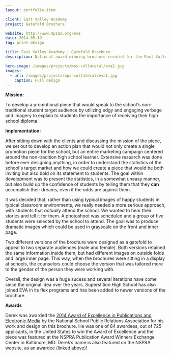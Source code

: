 ```yaml
---
layout: portfolio-item

client: East Valley Academy
project: Gatefold Brochure 

website: http://www.mpsaz.org/eva
date: 2014-05-19
tag: print-design

title: East Valley Academy | Gatefold Brochure
description: National award-winning brochure created for the East Valley Academy to highlight its unique educational programs for non-traditional learners.

hero-image: /images/projects/mps-collateral/eva2.jpg
images:
  - url: /images/projects/mps-collateral/eva1.jpg
    caption: Full design
---
```


**Mission:**

  To develop a promotional piece that would speak to the school's non-traditional student target audience by utilizing edgy and engaging verbage and imagery to explain to students the importance of receiving their high school diploma. 

**Implementation:**

  After sitting down with the clients and discussing the mission of the piece, we set out to develop an action plan that would not only create a single promotion piece for the school, but an entire marketing campaign centered around the non-tradition high school learner. Extensive research was done before ever designing anything, in order to understand the statistics of the school's target market and how we could create a piece that would be both inviting but also bold on its statement to students. The goal within development was to present the statistics, in a somewhat uneasy manner, but also build up the confidence of students by telling them that they **can** accomplish their dreams, even if the odds are against them.

  It was decided that, rather than using typical images of happy students in typical classroom environments, we really needed a more serious approach, with students that *actually* attend the school. We wanted to hear their stories and tell it for them. A photoshoot was scheduled and a group of five students were selected by the school to attend. The goal was to produce dramatic images which could be used in grayscale on the front and inner page.

  Two different versions of the brochure were designed as a gatefold to appeal to two separate audiences (male and female). Both versions retained the same information inside them, but had different images on outside folds and large inner page. This way, when the brochures were sitting in a display at schools, the counselors could choose the version that was tailored more to the gender of the person they were working with.

  Overall, the design was a huge sucess and several iterations have come since the original idea over the years. Superstition High School has also joined EVA in its flex programs and has been added to newer versions of the brochure.

**Awards**

  Derek was awarded the [2014 Award of Excellence in Publications and Electronic Media](http://www.nspra.org/awards/pubs_media_2014#Marketing_Publication) by the National School Public Relations Association for his work and design on this brochure.  He was one of 84 awardees, out of 725 applicants, in the United States to win the Award of Excellence and the piece was featured at the NSPRA Publication Award Winners Exchange Center in Baltimore, MD.  Derek’s name is also featured on the NSPRA website, as an awardee (linked above)!